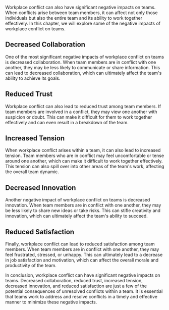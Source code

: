 

Workplace conflict can also have significant negative impacts on teams. When conflicts arise between team members, it can affect not only those individuals but also the entire team and its ability to work together effectively. In this chapter, we will explore some of the negative impacts of workplace conflict on teams.

## Decreased Collaboration

One of the most significant negative impacts of workplace conflict on teams is decreased collaboration. When team members are in conflict with one another, they may be less likely to communicate or share information. This can lead to decreased collaboration, which can ultimately affect the team's ability to achieve its goals.

## Reduced Trust

Workplace conflict can also lead to reduced trust among team members. If team members are involved in a conflict, they may view one another with suspicion or doubt. This can make it difficult for them to work together effectively and can even result in a breakdown of the team.

## Increased Tension

When workplace conflict arises within a team, it can also lead to increased tension. Team members who are in conflict may feel uncomfortable or tense around one another, which can make it difficult to work together effectively. This tension can also spill over into other areas of the team's work, affecting the overall team dynamic.

## Decreased Innovation

Another negative impact of workplace conflict on teams is decreased innovation. When team members are in conflict with one another, they may be less likely to share new ideas or take risks. This can stifle creativity and innovation, which can ultimately affect the team's ability to succeed.

## Reduced Satisfaction

Finally, workplace conflict can lead to reduced satisfaction among team members. When team members are in conflict with one another, they may feel frustrated, stressed, or unhappy. This can ultimately lead to a decrease in job satisfaction and motivation, which can affect the overall morale and productivity of the team.

In conclusion, workplace conflict can have significant negative impacts on teams. Decreased collaboration, reduced trust, increased tension, decreased innovation, and reduced satisfaction are just a few of the potential consequences of unresolved conflicts within a team. It is essential that teams work to address and resolve conflicts in a timely and effective manner to minimize these negative impacts.
